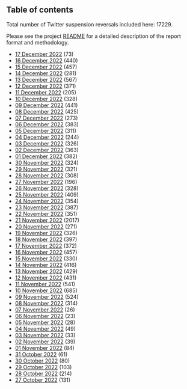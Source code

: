 ## Table of contents
Total number of Twitter suspension reversals included here: 17229.

Please see the project [README](https://github.com/travisbrown/unsuspensions) for a detailed description of the report format and methodology.
* [17 December 2022](2022-12-17/) (73)
* [16 December 2022](2022-12-16/) (440)
* [15 December 2022](2022-12-15/) (457)
* [14 December 2022](2022-12-14/) (281)
* [13 December 2022](2022-12-13/) (567)
* [12 December 2022](2022-12-12/) (371)
* [11 December 2022](2022-12-11/) (205)
* [10 December 2022](2022-12-10/) (328)
* [09 December 2022](2022-12-09/) (441)
* [08 December 2022](2022-12-08/) (425)
* [07 December 2022](2022-12-07/) (273)
* [06 December 2022](2022-12-06/) (383)
* [05 December 2022](2022-12-05/) (311)
* [04 December 2022](2022-12-04/) (244)
* [03 December 2022](2022-12-03/) (326)
* [02 December 2022](2022-12-02/) (363)
* [01 December 2022](2022-12-01/) (382)
* [30 November 2022](2022-11-30/) (324)
* [29 November 2022](2022-11-29/) (321)
* [28 November 2022](2022-11-28/) (308)
* [27 November 2022](2022-11-27/) (196)
* [26 November 2022](2022-11-26/) (328)
* [25 November 2022](2022-11-25/) (409)
* [24 November 2022](2022-11-24/) (354)
* [23 November 2022](2022-11-23/) (387)
* [22 November 2022](2022-11-22/) (351)
* [21 November 2022](2022-11-21/) (2017)
* [20 November 2022](2022-11-20/) (271)
* [19 November 2022](2022-11-19/) (326)
* [18 November 2022](2022-11-18/) (397)
* [17 November 2022](2022-11-17/) (372)
* [16 November 2022](2022-11-16/) (457)
* [15 November 2022](2022-11-15/) (330)
* [14 November 2022](2022-11-14/) (416)
* [13 November 2022](2022-11-13/) (429)
* [12 November 2022](2022-11-12/) (431)
* [11 November 2022](2022-11-11/) (541)
* [10 November 2022](2022-11-10/) (685)
* [09 November 2022](2022-11-09/) (524)
* [08 November 2022](2022-11-08/) (314)
* [07 November 2022](2022-11-07/) (26)
* [06 November 2022](2022-11-06/) (23)
* [05 November 2022](2022-11-05/) (28)
* [04 November 2022](2022-11-04/) (49)
* [03 November 2022](2022-11-03/) (33)
* [02 November 2022](2022-11-02/) (39)
* [01 November 2022](2022-11-01/) (84)
* [31 October 2022](2022-10-31/) (61)
* [30 October 2022](2022-10-30/) (80)
* [29 October 2022](2022-10-29/) (103)
* [28 October 2022](2022-10-28/) (214)
* [27 October 2022](2022-10-27/) (131)
